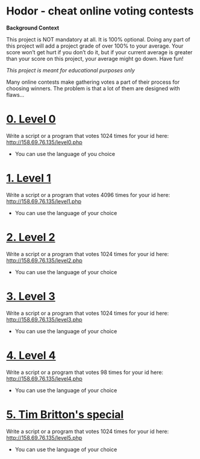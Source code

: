 # Hodor - cheat online voting contests

**Background Context**

This project is NOT mandatory at all. It is 100% optional. Doing any part of this project will add a project grade of over 100% to your average. Your score won’t get hurt if you don’t do it, but if your current average is greater than your score on this project, your average might go down. Have fun!

*This project is meant for educational purposes only*

Many online contests make gathering votes a part of their process for choosing winners. The problem is that a lot of them are designed with flaws…

# [0. Level 0](./level_0/0-script.py)
Write a script or a program that votes 1024 times for your id here: http://158.69.76.135/level0.php
* You can use the language of you choice

# [1. Level 1](./level_1/1-script.py)
Write a script or a program that votes 4096 times for your id here: http://158.69.76.135/level1.php
* You can use the language of your choice

# [2. Level 2](./level_2/2-script.py)
Write a script or a program that votes 1024 times for your id here: http://158.69.76.135/level2.php
* You can use the language of your choice

# [3. Level 3](./level_3/3-script.py)
Write a script or a program that votes 1024 times for your id here: http://158.69.76.135/level3.php
* You can use the language of your choice

# [4. Level 4](./level_4/4-script.py)
Write a script or a program that votes 98 times for your id here: http://158.69.76.135/level4.php
* You can use the language of your choice

# [5. Tim Britton's special](./level_5/5-script.py)
Write a script or a program that votes 1024 times for your id here: http://158.69.76.135/level5.php
* You can use the language of your choice
